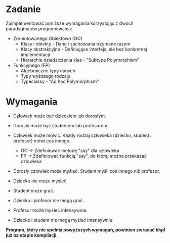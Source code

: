 ﻿Zadanie
============
Zaimplementować poniższe wymagania korzystając z dwóch paradygmatów programowania:
  * Zorientowanego Obiektowo  (OO)
    * Klasy i obiekty - Dane i zachowania trzymane razem
    * Klasy abstrakcyjne - Definiujące interfejs, ale bez konkretnej implementacji
    * Hierarchie dziedziczenia klas - "Subtype Polymorphism"
  * Funkcyjnego  (FP)
    * Algebraiczne typy danych
    * Typy wyższego rodzaju
    * Typeclassy - "Ad hoc Polymorphism"


Wymagania
============

  * Człowiek może być dzieckiem lub dorosłym.
  * Dorosły może być studentem lub profesorem.

  * Człowiek może mówić. Każdy rodzaj człowieka (dziecko, student i profesor) mówi coś innego.
    * OO -> Zdefiniować metodę "say" dla człowieka
    * FP -> Zdefiniować funkcję "say", do której można przekazać człowieka

  * Dorosły człowiek może myśleć. Student myśli coś innego niż profesor.
  * Dziecko nie może myśleć.

  * Student może grać.
  * Dziecko i profesor nie mogą grać.

  * Profesor może myśleć intensywnie.
  * Dziecko i student nie mogą myśleć intensywnie.


**Program, który nie spełnia powyższych wymagań, powinien zwracać błąd już na etapie kompilacji.**
